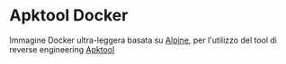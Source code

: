# Apktool Docker

Immagine Docker ultra-leggera basata su [Alpine](https://hub.docker.com/_/alpine), per l'utilizzo del tool di reverse engineering [Apktool](https://github.com/iBotPeaches/Apktool)
